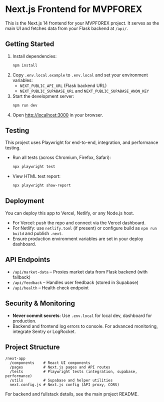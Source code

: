 # Next.js Frontend for MVPFOREX

This is the Next.js 14 frontend for your MVPFOREX project. It serves as the main UI and fetches data from your Flask backend at `/api/`.

## Getting Started

1. Install dependencies:
   ```bash
   npm install
   ```
2. Copy `.env.local.example` to `.env.local` and set your environment variables:
   - `NEXT_PUBLIC_API_URL` (Flask backend URL)
   - `NEXT_PUBLIC_SUPABASE_URL` and `NEXT_PUBLIC_SUPABASE_ANON_KEY`
3. Start the development server:
   ```bash
   npm run dev
   ```
4. Open [http://localhost:3000](http://localhost:3000) in your browser.

## Testing

This project uses Playwright for end-to-end, integration, and performance testing.

- Run all tests (across Chromium, Firefox, Safari):
  ```bash
  npx playwright test
  ```
- View HTML test report:
  ```bash
  npx playwright show-report
  ```

## Deployment

You can deploy this app to Vercel, Netlify, or any Node.js host.

- For Vercel: push the repo and connect via the Vercel dashboard.
- For Netlify: use `netlify.toml` (if present) or configure build as `npm run build` and publish `.next`.
- Ensure production environment variables are set in your deploy dashboard.

## API Endpoints

- `/api/market-data` – Proxies market data from Flask backend (with fallback)
- `/api/feedback` – Handles user feedback (stored in Supabase)
- `/api/health` – Health check endpoint

## Security & Monitoring

- **Never commit secrets**: Use `.env.local` for local dev, dashboard for production.
- Backend and frontend log errors to console. For advanced monitoring, integrate Sentry or LogRocket.

## Project Structure

```
/next-app
  /components    # React UI components
  /pages         # Next.js pages and API routes
  /tests         # Playwright tests (integration, supabase, performance)
  /utils         # Supabase and helper utilities
  next.config.js # Next.js config (API proxy, CORS)
```

For backend and fullstack details, see the main project README.

